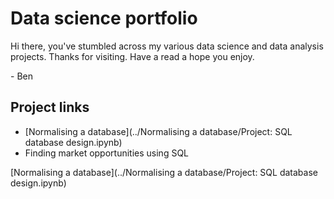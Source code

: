 # Data science portfolio
Hi there, you've stumbled across my various data science and data analysis projects. Thanks for visiting. Have a read a hope you enjoy.

\- Ben

## Project links
* [Normalising a database](../Normalising a database/Project: SQL database design.ipynb)
* Finding market opportunities using SQL

[Normalising a database](../Normalising a database/Project: SQL database design.ipynb)

